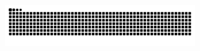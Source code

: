 <br clear="both">

<img src="https://raw.githubusercontent.com/CodeCraftAyan/CodeCraftAyan/output/snake.svg" alt="Snake animation" />
